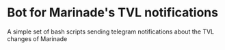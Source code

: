 # Bot for Marinade's TVL notifications

A simple set of bash scripts sending telegram notifications about the TVL changes of Marinade
